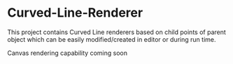 # Curved-Line-Renderer
This project contains Curved Line renderers based on child points of parent object which can be easily modified/created in editor or during run time.

Canvas rendering capability coming soon
